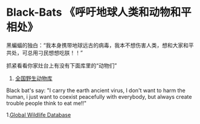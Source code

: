 # Black-Bats 《呼吁地球人类和动物和平相处》

黑蝙蝠的独白：“我本身携带地球远古的病毒，我本不想伤害人类，想和大家和平共处，可总用刁民想想吃朕！！”

抓紧看看你家灶台上有没有下面库里的“动物们”

1. <a href="https://github.com/elvispro/Black-Bats/blob/master/%E4%B8%AD%E5%9B%BD%E4%BF%9D%E6%8A%A4%E9%87%8E%E7%94%9F%E5%8A%A8%E7%89%A9%E5%90%8D%E5%BD%95.xlsx" >全国野生动物库</a>


Black bat's say: "I carry the earth ancient virus, I don't want to harm the human, i just want to coexist peacefully with everybody, but always create trouble people think to eat me!!"

1.<a href="https://github.com/elvispro/Black-Bats/blob/master/Global%20World%20Wildlife%20Database%20.xlsx" >Global Wildlife Database </a>
